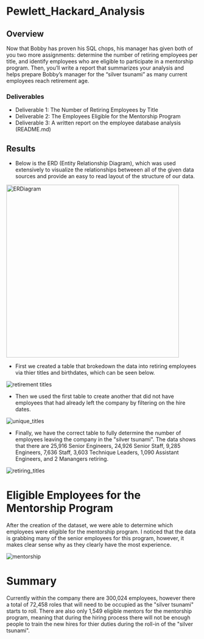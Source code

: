 # Pewlett_Hackard_Analysis

## Overview
 Now that Bobby has proven his SQL chops, his manager has given both of you two more assignments: determine the number of retiring employees per title, and identify employees who are eligible to participate in a mentorship program. Then, you’ll write a report that summarizes your analysis and helps prepare Bobby’s manager for the “silver tsunami” as many current employees reach retirement age.

### Deliverables
 - Deliverable 1: The Number of Retiring Employees by Title
 - Deliverable 2: The Employees Eligible for the Mentorship Program
 - Deliverable 3: A written report on the employee database analysis (README.md)

## Results
 - Below is the ERD (Entity Relationship Diagram), which was used extensively to visualize the relationships betweeen all of the given data sources and provide an easy to read layout of the structure of our data. 

<img width="453" alt="ERDiagram" src="https://user-images.githubusercontent.com/119345840/214940389-39cad9ee-ba13-4418-baf8-ec4f230fe6bc.png">

 - First we created a table that brokedown the data into retiring employees via thier titles and birthdates, which can be seen below.

![retirement titles](https://user-images.githubusercontent.com/119345840/214950908-aacfcda8-eb73-48ca-98bc-a141b95026b2.PNG)

 - Then we used the first table to create another that did not have employees that had already left the company by filtering on the hire dates.

![unique_titles](https://user-images.githubusercontent.com/119345840/214951657-88af0869-1779-49f1-be64-8e4f422bb164.PNG)

 - Finally, we have the correct table to fully determine the number of employees leaving the company in the "silver tsunami". The data shows that there are 25,916 Senior Engineers, 24,926 Senior Staff, 9,285 Engineers, 7,636 Staff, 3,603 Technique Leaders, 1,090 Assistant Engineers, and 2 Manangers retiring.

![retiring_titles](https://user-images.githubusercontent.com/119345840/214952331-6b25ac97-bb05-496f-bc33-e5b31518a3ad.PNG)
# Eligible Employees for the Mentorship Program

 After the creation of the dataset, we were able to determine which employees were eligible for the mentorship program. I noticed that the data is grabbing many of the senior employees for this program, however, it makes clear sense why as they clearly have the most experience.

![mentorship](https://user-images.githubusercontent.com/119345840/214953885-c8f5abd8-7020-467c-9f9d-800497a14e50.PNG)


# Summary

Currently within the company there are 300,024 employees, however there a total of 72,458 roles that will need to be occupied as the "silver tsunami" starts to roll. There are also only 1,549 eligible mentors for the mentorship program, meaning that during the hiring process there will not be enough people to train the new hires for thier duties during the roll-in of the "silver tsunami".
